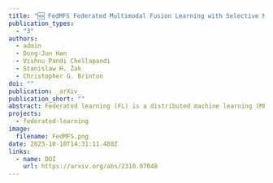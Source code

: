 ```yaml
---
title: "🆕 FedMFS Federated Multimodal Fusion Learning with Selective Modality Communication"
publication_types:
  - "3"
authors:
  - admin
  - Dong-Jun Han
  - Vishnu Pandi Chellapandi
  - Stanislaw H. Żak
  - Christopher G. Brinton
doi: ""
publication: _arXiv_
publication_short: ""
abstract: Federated learning (FL) is a distributed machine learning (ML) paradigm that enables clients to collaborate without accessing, infringing upon, or leaking original user data by sharing only model parameters. In the Internet of Things (IoT), edge devices are increasingly leveraging multimodal data compositions and fusion paradigms to enhance model performance. However, in FL applications, two main challenges remain open: (i) addressing the issues caused by heterogeneous clients lacking specific modalities and (ii) devising an optimal modality upload strategy to minimize communication overhead while maximizing learning performance. In this paper, we propose Federated Multimodal Fusion learning with Selective modality communication (FedMFS), a new multimodal fusion FL methodology that can tackle the above mentioned challenges. The key idea is to utilize Shapley values to quantify each modality's impact and modality model size to gauge communication overhead, so that each client can selectively upload the modality models to the server for aggregation. This enables FedMFS to flexibly balance performance against communication costs, depending on resource constraints and applications. Experiments on real-world multimodal datasets demonstrate the effectiveness of FedMFS, achieving comparable accuracy while reducing communication overhead by one twentieth compared to baselines.
projects:
  - federated-learning
image:
  filename: FedMFS.png
date: 2023-10-10T14:31:11.488Z
links:
  - name: DOI
    url: https://arxiv.org/abs/2310.07048
---
```

